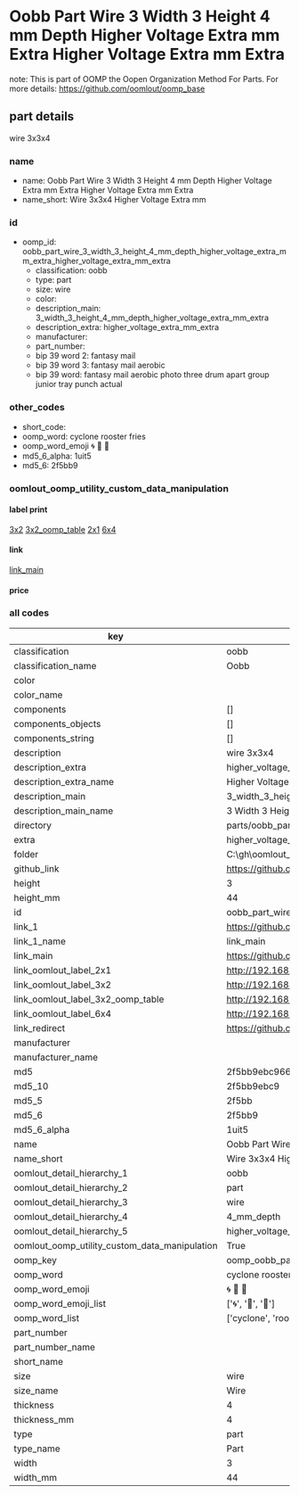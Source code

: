 # Oobb Part Wire 3 Width 3 Height 4 mm Depth Higher Voltage Extra mm Extra Higher Voltage Extra mm Extra  

note: This is part of OOMP the Oopen Organization Method For Parts. For more details: https://github.com/oomlout/oomp_base

##  part details
  



wire 3x3x4



### name
* name: Oobb Part Wire 3 Width 3 Height 4 mm Depth Higher Voltage Extra mm Extra Higher Voltage Extra mm Extra
* name_short: Wire 3x3x4 Higher Voltage Extra mm
### id
* oomp_id: oobb_part_wire_3_width_3_height_4_mm_depth_higher_voltage_extra_mm_extra_higher_voltage_extra_mm_extra
  * classification: oobb
  * type: part
  * size: wire
  * color: 
  * description_main: 3_width_3_height_4_mm_depth_higher_voltage_extra_mm_extra
  * description_extra: higher_voltage_extra_mm_extra
  * manufacturer: 
  * part_number: 
  * bip 39 word 2: fantasy mail
  * bip 39 word 3: fantasy mail aerobic
  * bip 39 word: fantasy mail aerobic photo three drum apart group junior tray punch actual

### other_codes
* short_code: 
* oomp_word: cyclone rooster fries
* oomp_word_emoji :cyclone: :rooster: :fries:
* md5_6_alpha: 1uit5
* md5_6: 2f5bb9






### oomlout_oomp_utility_custom_data_manipulation
#### label print
[3x2](http://192.168.1.245:1112/?label=oomp%201uit5)
[3x2_oomp_table](http://192.168.1.108:1112/?label=oomp%201uit5)
[2x1](http://192.168.1.242:1112/?label=oomp%201uit5)
[6x4](http://192.168.1.55:1112/?label=oomp%201uit5)    

#### link

[link_main](https://github.com/oomlout/oomlout_oobb_version_4_generated_parts/tree/main/navigation_oomp/oobb/part/wire/3_width_3_height_4_mm_depth_higher_voltage_extra_mm_extra/higher_voltage_extra_mm_extra/part)                              

#### price







### all codes 
| key | value |  
| --- | --- |  
| classification | oobb |  
| classification_name | Oobb |  
| color |  |  
| color_name |  |  
| components | [] |  
| components_objects | [] |  
| components_string | [] |  
| description | wire 3x3x4 |  
| description_extra | higher_voltage_extra_mm_extra |  
| description_extra_name | Higher Voltage Extra mm Extra |  
| description_main | 3_width_3_height_4_mm_depth_higher_voltage_extra_mm_extra |  
| description_main_name | 3 Width 3 Height 4 mm Depth Higher Voltage Extra mm Extra |  
| directory | parts/oobb_part_wire_3_width_3_height_4_mm_depth_higher_voltage_extra_mm_extra_higher_voltage_extra_mm_extra |  
| extra | higher_voltage_extra_mm |  
| folder | C:\gh\oomlout_oobb_version_4_generated_parts\parts\oobb_part_wire_3_width_3_height_4_mm_depth_higher_voltage_extra_mm_extra_higher_voltage_extra_mm_extra |  
| github_link | https://github.com/oomlout/oomlout_oomp_part_src/tree/main/parts/oobb_part_wire_3_width_3_height_4_mm_depth_higher_voltage_extra_mm_extra_higher_voltage_extra_mm_extra |  
| height | 3 |  
| height_mm | 44 |  
| id | oobb_part_wire_3_width_3_height_4_mm_depth_higher_voltage_extra_mm_extra_higher_voltage_extra_mm_extra |  
| link_1 | https://github.com/oomlout/oomlout_oobb_version_4_generated_parts/tree/main/navigation_oomp/oobb/part/wire/3_width_3_height_4_mm_depth_higher_voltage_extra_mm_extra/higher_voltage_extra_mm_extra/part |  
| link_1_name | link_main |  
| link_main | https://github.com/oomlout/oomlout_oobb_version_4_generated_parts/tree/main/navigation_oomp/oobb/part/wire/3_width_3_height_4_mm_depth_higher_voltage_extra_mm_extra/higher_voltage_extra_mm_extra/part |  
| link_oomlout_label_2x1 | http://192.168.1.242:1112/?label=oomp%201uit5 |  
| link_oomlout_label_3x2 | http://192.168.1.245:1112/?label=oomp%201uit5 |  
| link_oomlout_label_3x2_oomp_table | http://192.168.1.108:1112/?label=oomp%201uit5 |  
| link_oomlout_label_6x4 | http://192.168.1.55:1112/?label=oomp%201uit5 |  
| link_redirect | https://github.com/oomlout/oomlout_oobb_version_4_generated_parts/tree/main/parts/oobb_wire_03_03_04_ex_higher_voltage_extra_mm |  
| manufacturer |  |  
| manufacturer_name |  |  
| md5 | 2f5bb9ebc966e1490e708a3a08618a98 |  
| md5_10 | 2f5bb9ebc9 |  
| md5_5 | 2f5bb |  
| md5_6 | 2f5bb9 |  
| md5_6_alpha | 1uit5 |  
| name | Oobb Part Wire 3 Width 3 Height 4 mm Depth Higher Voltage Extra mm Extra Higher Voltage Extra mm Extra |  
| name_short | Wire 3x3x4 Higher Voltage Extra mm |  
| oomlout_detail_hierarchy_1 | oobb |  
| oomlout_detail_hierarchy_2 | part |  
| oomlout_detail_hierarchy_3 | wire |  
| oomlout_detail_hierarchy_4 | 4_mm_depth |  
| oomlout_detail_hierarchy_5 | higher_voltage_extra_mm_extra |  
| oomlout_oomp_utility_custom_data_manipulation | True |  
| oomp_key | oomp_oobb_part_wire_3_width_3_height_4_mm_depth_higher_voltage_extra_mm_extra_higher_voltage_extra_mm_extra |  
| oomp_word | cyclone rooster fries |  
| oomp_word_emoji | :cyclone: :rooster: :fries: |  
| oomp_word_emoji_list | [':cyclone:', ':rooster:', ':fries:'] |  
| oomp_word_list | ['cyclone', 'rooster', 'fries'] |  
| part_number |  |  
| part_number_name |  |  
| short_name |  |  
| size | wire |  
| size_name | Wire |  
| thickness | 4 |  
| thickness_mm | 4 |  
| type | part |  
| type_name | Part |  
| width | 3 |  
| width_mm | 44 |  
